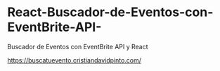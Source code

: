 # React-Buscador-de-Eventos-con-EventBrite-API-

Buscador de Eventos con EventBrite API y React

https://buscatuevento.cristiandavidpinto.com/
